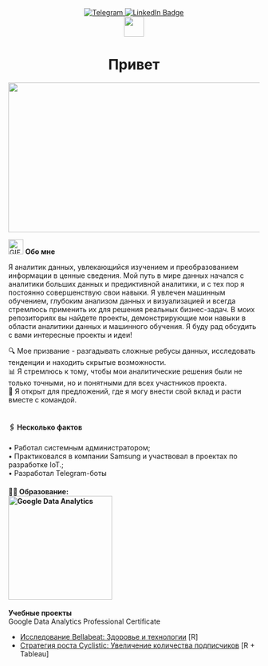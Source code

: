 <div id="badges" align="center">
<a href="https://t.me/sevamus">
<img src="https://img.shields.io/badge/Telegram-blue?logo=telegram&logoColor=white&style=for-the-badge" alt="Telegram"/>
<a href="https://www.linkedin.com/in/vsevolod-m-1498a0283/">
<img src="https://img.shields.io/badge/LinkedIn-blue?style=for-the-badge&logo=linkedin&logoColor=white" alt="LinkedIn Badge"></a>
</div>

<div align="center">
  <img src="https://media.giphy.com/media/hvRJCLFzcasrR4ia7z/giphy.gif" width="40">
  <h1>Привет</h1>
</div>

<p align="center"><img src="https://media.giphy.com/media/dWesBcTLavkZuG35MI/giphy.gif" width="600" height="300"  /></p>

<img src="https://media.giphy.com/media/WUlplcMpOCEmTGBtBW/giphy.gif" alt="GIF" width="30"> **Обо мне**

Я аналитик данных, увлекающийся изучением и преобразованием информации в ценные сведения. Мой путь в мире данных начался с аналитики больших данных и предиктивной аналитики, и с тех пор я постоянно совершенствую свои навыки. Я увлечен машинным обучением, глубоким анализом данных и визуализацией и всегда стремлюсь применить их для решения реальных бизнес-задач. В моих репозиториях вы найдете проекты, демонстрирующие мои навыки в области аналитики данных и машинного обучения. Я буду рад обсудить с вами интересные проекты и идеи!

🔍 Мое призвание - разгадывать сложные ребусы данных, исследовать тенденции и находить скрытые возможности.<br>📊 Я стремлюсь к тому, чтобы мои аналитические решения были не только точными, но и понятными для всех участников проекта.<br>🌱 Я открыт для предложений, где я могу внести свой вклад и расти вместе с командой.<br><br>

#### 🖇️ Несколько фактов
• Работал системным администратором;<br>
• Практиковался в компании Samsung и участвовал в проектах по разработке IoT.;<br>
• Разработал Telegram-боты<br>
  

#### 👨‍🎓 Образование:<div style="width:210px">[<img src="https://github.com/VsevolodMus/VsevolodMus/assets/138299372/4fb165ae-9534-44b0-a407-956e606bf204" width="208px" alt="Google Data Analytics">](https://www.coursera.org/account/accomplishments/professional-cert/WM86PH3RZUFP)</div>


**Учебные проекты**<br>
Google Data Analytics Professional Certificate
- [Исследование Bellabeat: Здоровье и технологии](https://github.com/VsevolodMus/Bellabeat_RU) [R]
- [Стратегия роста Cyclistic: Увеличение количества подписчиков](https://github.com/VsevolodMus/Cyclistic_RU) [R + Tableau]
